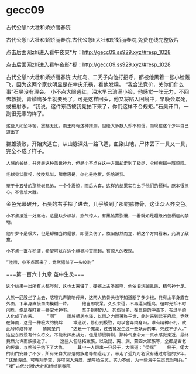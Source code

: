 # gecc09
古代公憩h大壮和娇娇丽春院

古代公憩h大壮和娇娇丽春院,古代公憩h大壮和娇娇丽春院,免费在线完整版片

点击后面网zhi进入看午夜爽*片：http://gecc09.ss929.xyz/#resp_1028

点击后面网zhi进入看午夜影*视：http://gecc09.ss929.xyz/#resp_1028

古代公憩h大壮和娇娇丽春院    大红鸟、二秃子向他打招呼，都被他黑着一张小脸轰飞，因为这两个家伙明显是在幸灾乐祸，看他发糗。    “我合法竞价，关你们什么事”石昊没有理会。    小不点大眼通红，泪水早已淌满小脸，他感觉一阵无力，不回去救援，青鳞鹰多半就要死了，可是这样回头，他又将陷入困境中，早晚会累死，或被射杀。    “我说，这件东西被我竞拍下来了，你们这样不合规矩。”石昊开口，一副很无辜的样子。

    这些人如坠冰窖，震撼无比，雨王府有这种推测，但绝大多数人却不相信，而现在这个少年自己道出了

群雄溃败，开始大逃亡，从山脉深处一路飞遁，血染山地，尸体丢下一具又一具，完全不成了样子。

    人族的长处，并非是这种盖世神力，但是小不点在这一方面却走到了极尽，令柳树都一阵惊叹。

    毛球见状鄙视，吱吱乱叫，那意思是，你也是吃货，凭啥说我。

    至于十五爷的那些老兄弟，一个个震惊，而后大喜，这样的结果实在出乎他们的预料。原本很担心，不曾想大胜。

金色光幕破开，石昊的右手探了进去，几乎触到了那鲲鹏符骨，这让众人齐变色。

    小不点接近一处高地，这里缺少植被，煞气惊人，有黑煞雾弥漫，一看就知是超级凶兽栖居的禁地。

    他年岁不是很大，但是却相当的倨傲，即便负伤了，依旧傲然而立，朝这个方向看来，充满了敌意。

    小不点一直在积淀，希望可以在这个境界冲天而起，有惊人的表现。

    “哇哦，小不点回来了，竟然猎杀了一头蛟豹”

===第一百六十九章 茧中生灵===

    这个结果一出所有人都哗然，这也太离谱了，硬撼上古圣器啊，他依旧活蹦乱跳，精气神十足。

    人熊一屁股坐了上去，喀嚓几声脆响传来，这两人的骨头也不知道断了多少根，只有上半身露在外面，下半身直接血肉模糊一片。    他当即发呆，久久未语，不再逼问怪鸟，但眸光却不时闪烁，像是在盯着一卷宝术神书。    至于狈村的人，死伤很多，在巨兽的冲击下，有过半的人化成了肉酱。    “啊”    雨族栖居水泽，以雨之力而著称于世，此时来到武王府后，竟然在降雨，这是一种极大的挑衅    难道说，修行到极致，可以舍弃肉身吗，唯有精神不朽，故此号称成神界    蛛网圣门    “这是一个魔湖，过去曾发生过一些妖异的事，死过不少人。”    这些东西没有什么符文，不能发挥出战力，但是却很特别，那种气息令太一真水感觉亲近，最终竟然允许雨族接近了。    这些人包括拓跋族，以及昆、离、渊、蒙四大家族等，全都是古老的传承，与熊孩子结下了大仇。    其中一人取出一只袋子，大喝道：“受死”    终于，偌大的山门安静了不少，所有来自大部落的族老等都退走了。带走了近九万名没有通过考验的少年。    “这是海奴。可翱翔于空，亦可深入海底，是两栖生灵，实力不弱，为一些海中生灵充当哨兵。”    “噗”古代公憩h大壮和娇娇丽春院
